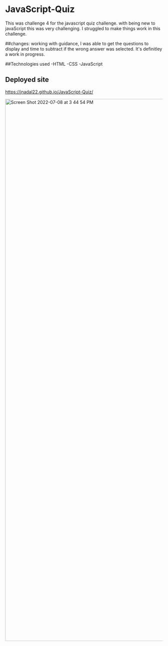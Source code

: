 # JavaScript-Quiz

This was challenge 4 for the javascript quiz challenge. with being new to javaScript this was very challenging. I struggled to make things work in this challenge.

##changes:
working with guidance, I was able to get the questions to display and time to subtract if the wrong answer was selected. It's definitley a work in progress.

##Technologies used
  -HTML
  -CSS
  -JavaScript
  
  ## Deployed site
  https://jnadal22.github.io/JavaScript-Quiz/<br>
  
  <img width="1728" alt="Screen Shot 2022-07-08 at 3 44 54 PM" src="https://user-images.githubusercontent.com/106439905/178068018-ac7b9991-74f8-4b1c-b193-fb53b0561a79.png"><br>
  
  

  

